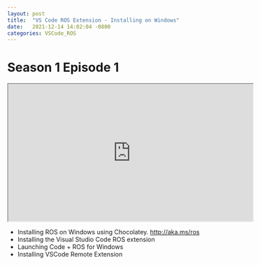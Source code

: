 ```yaml
---
layout: post
title:  "VS Code ROS Extension - Installing on Windows"
date:   2021-12-14 14:02:04 -0800
categories: VSCode_ROS
---
```


# Season 1 Episode 1
<iframe id="odysee-iframe" width="560" height="315" src="https://odysee.com/$/embed/VSCodeS1E1/9c93bdccfebe8f2eeaf6bb00bdb3823a4ed62ade?r=3DsbZDYU8eQYvumvF5KgKVwkqNS1eyMx" allowfullscreen></iframe>

* Installing ROS on Windows using Chocolatey. http://aka.ms/ros
* Installing the Visual Studio Code ROS extension
* Launching Code + ROS for Windows
* Installing VSCode Remote Extension 


